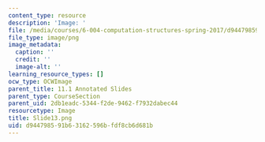 ```yaml
---
content_type: resource
description: 'Image: '
file: /media/courses/6-004-computation-structures-spring-2017/d944798591b63162596bfdf8cb6d681b_Slide13.png
file_type: image/png
image_metadata:
  caption: ''
  credit: ''
  image-alt: ''
learning_resource_types: []
ocw_type: OCWImage
parent_title: 11.1 Annotated Slides
parent_type: CourseSection
parent_uid: 2db1eadc-5344-f2de-9462-f7932dabec44
resourcetype: Image
title: Slide13.png
uid: d9447985-91b6-3162-596b-fdf8cb6d681b
---
```

